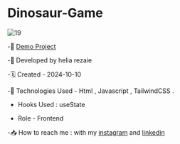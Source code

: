 # Dinosaur-Game

![19](https://github.com/user-attachments/assets/22ff6f62-84ae-47b2-aa53-9fa56e83af8e)


-🔗 [Demo Project](https://helia-rz79.github.io/dinosaur-game/)

-🙍 Developed by helia rezaie

-🗓️ Created - 2024-10-10

-📱 Technologies Used - Html , Javascript , TailwindCSS .

- Hooks Used : useState 

- Role - Frontend

-📥 How to reach me : with my [instagram](https://www.instagram.com/helia.web) and [linkedin](https://www.linkedin.com/in/helia-rezaie-web)
